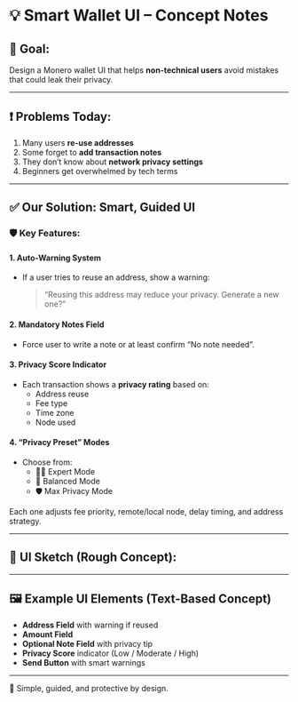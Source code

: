 # 💡 Smart Wallet UI – Concept Notes

## 🎯 Goal:
Design a Monero wallet UI that helps **non-technical users** avoid mistakes that could leak their privacy.

---

## ❗ Problems Today:

1. Many users **re-use addresses**
2. Some forget to **add transaction notes**
3. They don’t know about **network privacy settings**
4. Beginners get overwhelmed by tech terms

---

## ✅ Our Solution: Smart, Guided UI

### 🛡️ Key Features:

#### 1. **Auto-Warning System**
- If a user tries to reuse an address, show a warning:
  > “Reusing this address may reduce your privacy. Generate a new one?”

#### 2. **Mandatory Notes Field**
- Force user to write a note or at least confirm “No note needed”.

#### 3. **Privacy Score Indicator**
- Each transaction shows a **privacy rating** based on:
  - Address reuse
  - Fee type
  - Time zone
  - Node used

#### 4. **“Privacy Preset” Modes**
- Choose from:
  - 🧑‍💻 Expert Mode
  - 🔐 Balanced Mode
  - 🛡️ Max Privacy Mode

Each one adjusts fee priority, remote/local node, delay timing, and address strategy.

---

## 🎨 UI Sketch (Rough Concept):
---

## 🖼️ Example UI Elements (Text-Based Concept)

- **Address Field** with warning if reused  
- **Amount Field**  
- **Optional Note Field** with privacy tip  
- **Privacy Score** indicator (Low / Moderate / High)  
- **Send Button** with smart warnings  

---

🔧 Simple, guided, and protective by design.